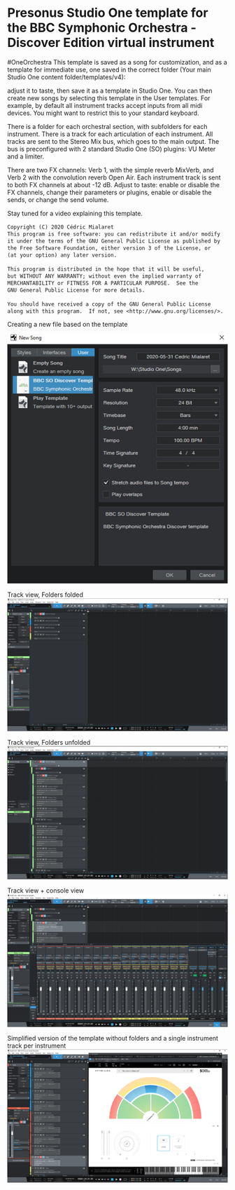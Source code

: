 # Presonus Studio One template for the BBC Symphonic Orchestra - Discover Edition virtual instrument
#OneOrchestra
This template is saved as a song for customization, and as a template for immediate use, one saved in the correct folder (Your main Studio One content folder/templates/v4):

adjust it to taste, then save it as a template in Studio One.
You can then create new songs by selecting this template in the User templates.
For example, by default all instrument tracks accept inputs from all midi devices. You might want to restrict this to your standard keyboard.

There is a folder for each orchestral section, with subfolders for each instrument.
There is a track for each articulation of each instrument.
All tracks are sent to the Stereo Mix bus, which goes to the main output.
The bus is preconfigured with 2 standard Studio One (SO) plugins: VU Meter and a limiter.

There are two FX channels: Verb 1, with the simple reverb MixVerb, and Verb 2 with the convolution reverb Open Air.
Each instrument track is sent to both FX channels at about -12 dB.
Adjust to taste: enable or disable the FX channels, change their parameters or plugins, enable or disable the sends, or change the send volume.

Stay tuned for a video explaining this template.



    Copyright (C) 2020 Cédric Mialaret
    This program is free software: you can redistribute it and/or modify
    it under the terms of the GNU General Public License as published by
    the Free Software Foundation, either version 3 of the License, or
    (at your option) any later version.

    This program is distributed in the hope that it will be useful,
    but WITHOUT ANY WARRANTY; without even the implied warranty of
    MERCHANTABILITY or FITNESS FOR A PARTICULAR PURPOSE.  See the
    GNU General Public License for more details.

    You should have received a copy of the GNU General Public License
    along with this program.  If not, see <http://www.gnu.org/licenses/>.


Creating a new file based on the template

![Alt text](BBCSODiscoverStudioOneTemplate-NewSong.jpg?raw=true "Creating a new file based on the template")

Track view, Folders folded
![Alt text](BBCSODiscoverStudioOneTemplate-Folded.png?raw=true "Track view, Folders folded")

Track view, Folders unfolded
![Alt text](BBCSODiscoverStudioOneTemplate-Unfolded.png?raw=true "Track view, Folders unfolded")

Track view + console view
![Alt text](BBCSODiscoverStudioOneTemplate-Console.png?raw=true "Track view + console view")

Simplified version of the template without folders and a single instrument track per instrument
![Alt text](BBCSODiscoverStudioOneTemplate-Simplified.png?raw=true "Track view + console view")
